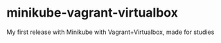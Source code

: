 # minikube-vagrant-virtualbox
My first release with Minikube with Vagrant+Virtualbox, made for studies
